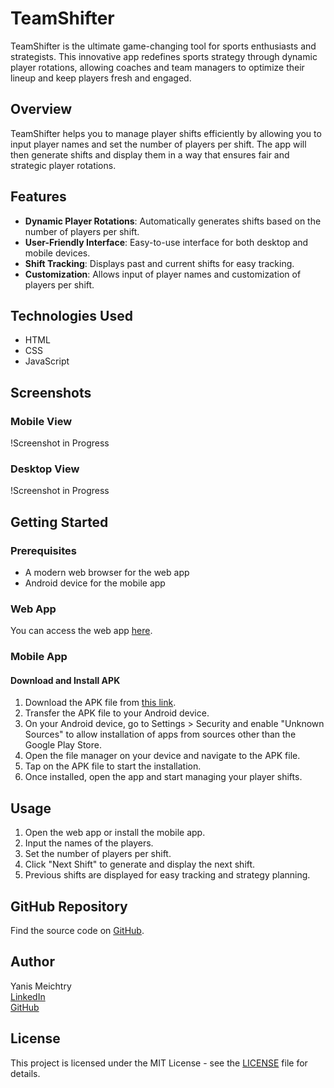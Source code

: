 # TeamShifter

TeamShifter is the ultimate game-changing tool for sports enthusiasts and strategists. This innovative app redefines sports strategy through dynamic player rotations, allowing coaches and team managers to optimize their lineup and keep players fresh and engaged.

## Overview

TeamShifter helps you to manage player shifts efficiently by allowing you to input player names and set the number of players per shift. The app will then generate shifts and display them in a way that ensures fair and strategic player rotations.

## Features

- **Dynamic Player Rotations**: Automatically generates shifts based on the number of players per shift.
- **User-Friendly Interface**: Easy-to-use interface for both desktop and mobile devices.
- **Shift Tracking**: Displays past and current shifts for easy tracking.
- **Customization**: Allows input of player names and customization of players per shift.

## Technologies Used

- HTML
- CSS
- JavaScript

## Screenshots

### Mobile View
!Screenshot in Progress

### Desktop View
!Screenshot in Progress

## Getting Started

### Prerequisites

- A modern web browser for the web app
- Android device for the mobile app

### Web App

You can access the web app [here](https://teamshifter.vercel.app).

### Mobile App

#### Download and Install APK

1. Download the APK file from [this link](./TeamShifterVersions/TeamShifter_1.1.apk).
2. Transfer the APK file to your Android device.
3. On your Android device, go to Settings > Security and enable "Unknown Sources" to allow installation of apps from sources other than the Google Play Store.
4. Open the file manager on your device and navigate to the APK file.
5. Tap on the APK file to start the installation.
6. Once installed, open the app and start managing your player shifts.

## Usage

1. Open the web app or install the mobile app.
2. Input the names of the players.
3. Set the number of players per shift.
4. Click "Next Shift" to generate and display the next shift.
5. Previous shifts are displayed for easy tracking and strategy planning.

## GitHub Repository

Find the source code on [GitHub](https://github.com/ymeichtry/TeamShifter).

## Author

Yanis Meichtry  
[LinkedIn](https://www.linkedin.com/in/yanis-meichtry-4583b6273/)  
[GitHub](https://github.com/ymeichtry)

## License

This project is licensed under the MIT License - see the [LICENSE](LICENSE) file for details.
